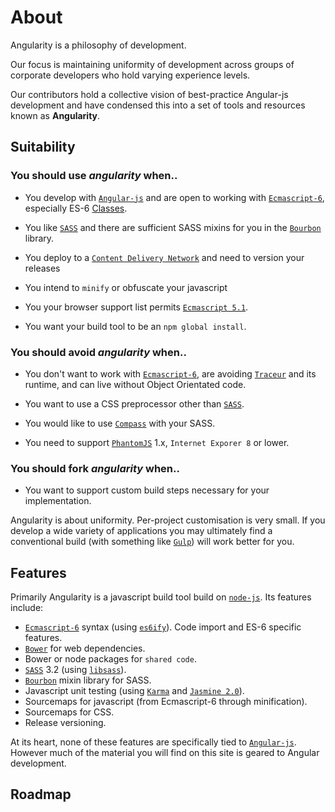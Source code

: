 # About

Angularity is a philosophy of development.

Our focus is maintaining uniformity of development across groups of corporate developers who hold varying experience levels.

Our contributors hold a collective vision of best-practice Angular-js development and have condensed this into a set of tools and resources known as **Angularity**.

## Suitability

### You should use *angularity* when..

* You develop with [`Angular-js`](https://angularjs.org/) and are open to working with [`Ecmascript-6`](http://en.wikipedia.org/wiki/ECMAScript#ECMAScript_Harmony_.286th_Edition.29), especially ES-6 [Classes](https://github.com/google/traceur-compiler/wiki/LanguageFeatures#classes).

* You like [`SASS`](http://sass-lang.com/) and there are sufficient SASS mixins for you in the [`Bourbon`](http://bourbon.io/) library.

* You deploy to a [`Content Delivery Network`](http://en.wikipedia.org/wiki/Content_delivery_network) and need to version your releases

* You intend to `minify` or obfuscate your javascript

* You your browser support list permits [`Ecmascript 5.1`](http://kangax.github.io/compat-table/es5/).

* You want your build tool to be an `npm global install`.

### You should avoid *angularity* when..

* You don't want to work with [`Ecmascript-6`](http://en.wikipedia.org/wiki/ECMAScript#ECMAScript_Harmony_.286th_Edition.29), are avoiding [`Traceur`](https://github.com/google/traceur-compiler) and its runtime, and can live without Object Orientated code.

* You want to use a CSS preprocessor other than [`SASS`](http://sass-lang.com/).

* You would like to use [`Compass`](http://compass-style.org/) with your SASS.

* You need to support [`PhantomJS`](http://phantomjs.org/) 1.x, `Internet Exporer 8` or lower.

### You should fork *angularity* when..

* You want to support custom build steps necessary for your implementation.

Angularity is about uniformity. Per-project customisation is very small. If you develop a wide variety of applications you may ultimately find a conventional build (with something like [`Gulp`](http://gulpjs.com/)) will work better for you.

## Features

Primarily Angularity is a javascript build tool build on [`node-js`](http://nodejs.org/). Its features include:

  * [`Ecmascript-6`](http://en.wikipedia.org/wiki/ECMAScript#ECMAScript_Harmony_.286th_Edition.29) syntax (using [`es6ify`](http://thlorenz.github.io/es6ify/)). Code import and ES-6 specific features.
  * [`Bower`](http://bower.io/) for web dependencies.
  * Bower or node packages for `shared code`.
  * [`SASS`](http://sass-lang.com/) 3.2 (using [`libsass`](http://libsass.org/)).
  * [`Bourbon`](http://bourbon.io/) mixin library for SASS.
  * Javascript unit testing (using [`Karma`](http://karma-runner.github.io/0.12/index.html) and [`Jasmine 2.0`](http://jasmine.github.io/2.0/introduction.html)).
  * Sourcemaps for javascript (from Ecmascript-6 through minification).
  * Sourcemaps for CSS.
  * Release versioning.

At its heart, none of these features are specifically tied to [`Angular-js`](https://angularjs.org/). However much of the material you will find on this site is geared to Angular development.

## Roadmap



